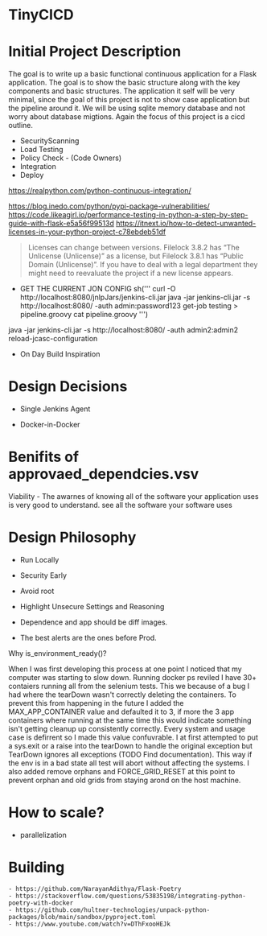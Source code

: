 # TinyCICD

# Initial Project Description

The goal is to write up a basic functional continuous application for a Flask application. The goal is to show the basic structure along with the key components and basic structures. The application it self will be very minimal, since the goal of this project is not to show case application but the pipeline around it. We will be using sqlite memory database and not worry about database migtions. Again the focus of this project is a cicd outline. 

- SecurityScanning 
- Load Testing
- Policy Check - (Code Owners)
- Integration
- Deploy

https://realpython.com/python-continuous-integration/

https://blog.inedo.com/python/pypi-package-vulnerabilities/
https://code.likeagirl.io/performance-testing-in-python-a-step-by-step-guide-with-flask-e5a56f99513d
https://itnext.io/how-to-detect-unwanted-licenses-in-your-python-project-c78ebdeb51df
> Licenses can change between versions. Filelock 3.8.2 has “The Unlicense (Unlicense)” as a license, but Filelock 3.8.1 has “Public Domain (Unlicense)”. If you have to deal with a legal department they might need to reevaluate the project if a new license appears.

- GET THE CURRENT JON CONFIG
                sh('''
                curl -O http://localhost:8080/jnlpJars/jenkins-cli.jar
                java -jar jenkins-cli.jar -s http://localhost:8080/ -auth admin:password123 get-job testing > pipeline.groovy
                cat pipeline.groovy
                ''')

java -jar jenkins-cli.jar -s http://localhost:8080/ -auth admin2:admin2 reload-jcasc-configuration


- On Day Build Inspiration 


# Design Decisions
- Single Jenkins Agent

- Docker-in-Docker


# Benifits of approvaed_dependcies.vsv

Viability - The awarnes of knowing all of the software your application uses is very good to understand. see all the software your software uses


# Design Philosophy
- Run Locally

- Security Early

- Avoid root 

- Highlight Unsecure Settings and Reasoning

- Dependence and app should be diff images.

- The best alerts are the ones before Prod.



Why is_environment_ready()?

When I was first developing this process at one point I noticed that my computer was starting to slow down. Running docker ps reviled I have 30+ contaiers running all from the selenium tests. This we because of a bug I had where the tearDown wasn't correctly deleting the containers. To prevent this from happening in the future I added the MAX_APP_CONTAINER value and defaulted it to 3, if more the 3 app containers where running at the same time this would indicate something isn't getting cleanup up consistently correctly. Every system and usage case is defirrent so I made this value confuvrable. I at first attempted to put a sys.exit or a raise into the tearDown to handle the original exception but TearDown ignores all exceptions (TODO Find documentation). This way if the env is in a bad state all test will abort without affecting the systems. I also added remove orphans and FORCE_GRID_RESET at this point to prevent orphan and old grids from staying arond on the host machine. 


# How to scale? 
- parallelization 


# Building
    - https://github.com/NarayanAdithya/Flask-Poetry 
    - https://stackoverflow.com/questions/53835198/integrating-python-poetry-with-docker
    - https://github.com/hultner-technologies/unpack-python-packages/blob/main/sandbox/pyproject.toml
    - https://www.youtube.com/watch?v=DThFxooHEJk